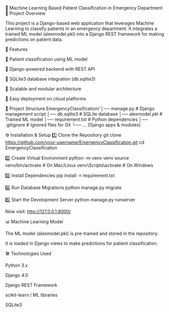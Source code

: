 🏥 Machine Learning Based Patient Classification in Emergency Department
📌 Project Overview

This project is a Django-based web application that leverages Machine Learning to classify patients in an emergency department.
It integrates a trained ML model (alexmodel.pkl) into a Django REST framework for making predictions on patient data.

🚀 Features

🔹 Patient classification using ML model

🔹 Django-powered backend with REST API

🔹 SQLite3 database integration (db.sqlite3)

🔹 Scalable and modular architecture

🔹 Easy deployment on cloud platforms

📂 Project Structure
EmergencyClassification/
│── manage.py               # Django management script
│── db.sqlite3              # SQLite database
│── alexmodel.pkl           # Trained ML model
│── requirement.txt         # Python dependencies
│── .gitignore              # Ignored files for Git
└── ... (Django apps & modules)

⚙️ Installation & Setup
1️⃣ Clone the Repository
git clone https://github.com/your-username/EmergencyClassification.git
cd EmergencyClassification

2️⃣ Create Virtual Environment
python -m venv venv
source venv/bin/activate   # On Mac/Linux
venv\Scripts\activate      # On Windows

3️⃣ Install Dependencies
pip install -r requirement.txt

4️⃣ Run Database Migrations
python manage.py migrate

5️⃣ Start the Development Server
python manage.py runserver


Now visit: http://127.0.0.1:8000/

📊 Machine Learning Model

The ML model (alexmodel.pkl) is pre-trained and stored in the repository.

It is loaded in Django views to make predictions for patient classification.

🛠️ Technologies Used

Python 3.x

Django 4.0

Django REST Framework

scikit-learn / ML libraries

SQLite3
